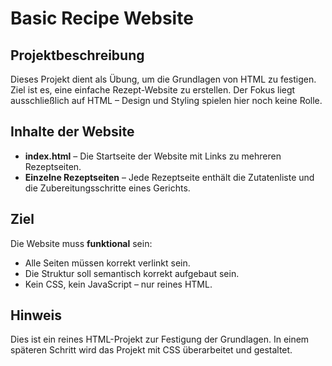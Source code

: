 # Basic Recipe Website

## Projektbeschreibung

Dieses Projekt dient als Übung, um die Grundlagen von HTML zu festigen. Ziel ist es, eine einfache Rezept-Website zu erstellen. Der Fokus liegt ausschließlich auf HTML – Design und Styling spielen hier noch keine Rolle.

## Inhalte der Website

* **index.html** – Die Startseite der Website mit Links zu mehreren Rezeptseiten.
* **Einzelne Rezeptseiten** – Jede Rezeptseite enthält die Zutatenliste und die Zubereitungsschritte eines Gerichts.

## Ziel

Die Website muss **funktional** sein:

* Alle Seiten müssen korrekt verlinkt sein.
* Die Struktur soll semantisch korrekt aufgebaut sein.
* Kein CSS, kein JavaScript – nur reines HTML.

## Hinweis

Dies ist ein reines HTML-Projekt zur Festigung der Grundlagen. In einem späteren Schritt wird das Projekt mit CSS überarbeitet und gestaltet.
